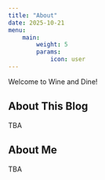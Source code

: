 ```yaml
---
title: "About"
date: 2025-10-21
menu:
    main:
        weight: 5
        params:
            icon: user
---
```


Welcome to Wine and Dine!

## About This Blog

TBA

## About Me

TBA
